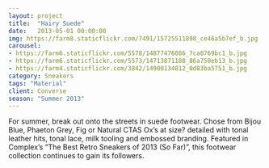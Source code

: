 ```yaml
---
layout: project
title:  "Hairy Suede"
date:   2013-05-01 00:00:00
img: https://farm8.staticflickr.com/7491/15725511898_ce46a5b7ef_b.jpg
carousel:
- https://farm6.staticflickr.com/5578/14877476086_7ca0769bc1_b.jpg
- https://farm6.staticflickr.com/5573/14713871188_86a750eb13_b.jpg
- https://farm4.staticflickr.com/3842/14900134812_0d03ba5751_b.jpg
category: Sneakers
tags: "Material"
client: Converse
season: "Summer 2013"
---
```

For summer, break out onto the streets in suede footwear. Chose from Bijou Blue, Phaeton Grey, Fig or Natural CTAS Ox’s at size? detailed with tonal leather hits, tonal lace, milk tooling and embossed branding. Featured in Complex’s “The Best Retro Sneakers of 2013 (So Far)”, this footwear collection continues to gain its followers.
